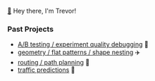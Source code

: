 [:evergreen_tree:](https://ki7hsg.com) Hey there, I'm Trevor! 

### Past Projects
- [A/B testing / experiment quality debugging](https://www.microsoft.com/en-us/research/group/experimentation-platform-exp/articles/diagnosing-sample-ratio-mismatch-in-a-b-testing/) :test_tube:
- [geometry / flat patterns / shape nesting](https://patents.google.com/patent/US10279928B2/en?inventor=blanarik&oq=inventor:blanarik) :airplane:  
- [routing / path planning](https://patents.google.com/patent/US9157746B2/en?inventor=blanarik&oq=inventor:blanarik) :ship:
- [traffic predictions](https://github.com/tblanarik/WSDOTTrafficData) :car:
